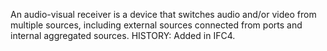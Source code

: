 An audio-visual receiver is a device that switches audio and/or video from multiple sources, including external sources connected from ports and internal aggregated sources. HISTORY: Added in IFC4.
